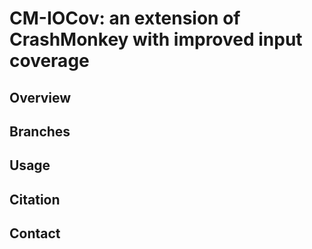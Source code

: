 # CM-IOCov: an extension of CrashMonkey with improved input coverage

## Overview



## Branches



## Usage



## Citation 


## Contact

